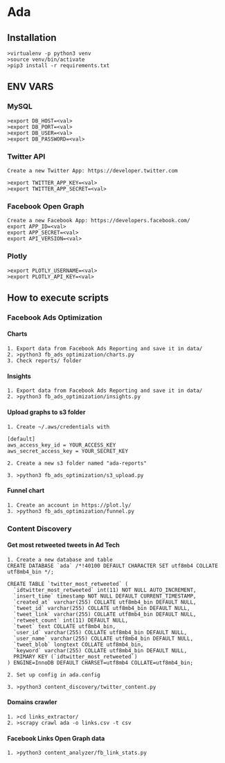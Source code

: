 # Ada

## Installation

```
>virtualenv -p python3 venv
>source venv/bin/activate
>pip3 install -r requirements.txt
```

## ENV VARS

### MySQL
```
>export DB_HOST=<val>
>export DB_PORT=<val>
>export DB_USER=<val>
>export DB_PASSWORD=<val>
```

### Twitter API
```
Create a new Twitter App: https://developer.twitter.com

>export TWITTER_APP_KEY=<val>
>export TWITTER_APP_SECRET=<val>
```

### Facebook Open Graph
```
Create a new Facebook App: https://developers.facebook.com/
export APP_ID=<val>
export APP_SECRET=<val>
export API_VERSION=<val>
```

### Plotly
```
>export PLOTLY_USERNAME=<val>
>export PLOTLY_API_KEY=<val>
```

## How to execute scripts

### Facebook Ads Optimization
#### Charts
```
1. Export data from Facebook Ads Reporting and save it in data/
2. >python3 fb_ads_optimization/charts.py
3. Check reports/ folder
```

#### Insights
```
1. Export data from Facebook Ads Reporting and save it in data/
2. >python3 fb_ads_optimization/insights.py
```

#### Upload graphs to s3 folder
```
1. Create ~/.aws/credentials with

[default]
aws_access_key_id = YOUR_ACCESS_KEY
aws_secret_access_key = YOUR_SECRET_KEY

2. Create a new s3 folder named "ada-reports"

3. >python3 fb_ads_optimization/s3_upload.py

```

#### Funnel chart
```
1. Create an account in https://plot.ly/
3. >python3 fb_ads_optimization/funnel.py
```

### Content Discovery
#### Get most retweeted tweets in Ad Tech
```
1. Create a new database and table
CREATE DATABASE `ada` /*!40100 DEFAULT CHARACTER SET utf8mb4 COLLATE utf8mb4_bin */;

CREATE TABLE `twitter_most_retweeted` (
  `idtwitter_most_retweeted` int(11) NOT NULL AUTO_INCREMENT,
  `insert_time` timestamp NOT NULL DEFAULT CURRENT_TIMESTAMP,
  `created_at` varchar(255) COLLATE utf8mb4_bin DEFAULT NULL,
  `tweet_id` varchar(255) COLLATE utf8mb4_bin DEFAULT NULL,
  `tweet_link` varchar(255) COLLATE utf8mb4_bin DEFAULT NULL,
  `retweet_count` int(11) DEFAULT NULL,
  `tweet` text COLLATE utf8mb4_bin,
  `user_id` varchar(255) COLLATE utf8mb4_bin DEFAULT NULL,
  `user_name` varchar(255) COLLATE utf8mb4_bin DEFAULT NULL,
  `tweet_blob` longtext COLLATE utf8mb4_bin,
  `keyword` varchar(255) COLLATE utf8mb4_bin DEFAULT NULL,
  PRIMARY KEY (`idtwitter_most_retweeted`)
) ENGINE=InnoDB DEFAULT CHARSET=utf8mb4 COLLATE=utf8mb4_bin;

2. Set up config in ada.config 

3. >python3 content_discovery/twitter_content.py
```

#### Domains crawler
```
1. >cd links_extractor/
2. >scrapy crawl ada -o links.csv -t csv
```

#### Facebook Links Open Graph data
```
1. >python3 content_analyzer/fb_link_stats.py
```
